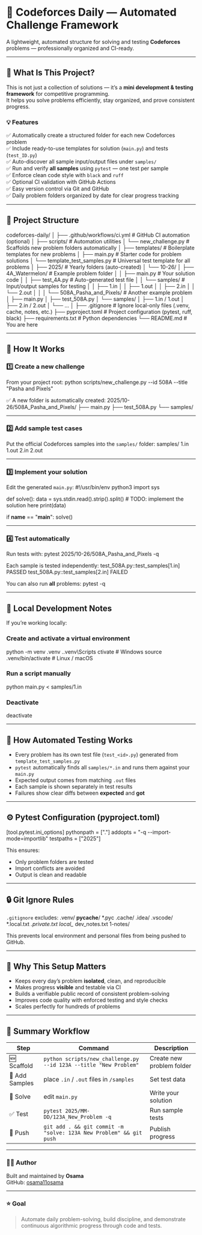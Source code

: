 # 🧠 Codeforces Daily — Automated Challenge Framework

A lightweight, automated structure for solving and testing **Codeforces** problems — professionally organized and CI-ready.

---

## 🚀 What Is This Project?

This is not just a collection of solutions — it’s a **mini development & testing framework** for competitive programming.  
It helps you solve problems efficiently, stay organized, and prove consistent progress.

### 💡 Features

✅ Automatically create a structured folder for each new Codeforces problem  
✅ Include ready-to-use templates for solution (`main.py`) and tests (`test_ID.py`)  
✅ Auto-discover all sample input/output files under `samples/`  
✅ Run and verify **all samples** using `pytest` — one test per sample  
✅ Enforce clean code style with `black` and `ruff`  
✅ Optional CI validation with GitHub Actions  
✅ Easy version control via Git and GitHub  
✅ Daily problem folders organized by date for clear progress tracking  

---

## 🧩 Project Structure

codeforces-daily/
│
├── .github/workflows/ci.yml              # GitHub CI automation (optional)
│
├── scripts/                              # Automation utilities
│   └── new_challenge.py                  # Scaffolds new problem folders automatically
│
├── templates/                            # Boilerplate templates for new problems
│   ├── main.py                           # Starter code for problem solutions
│   └── template_test_samples.py          # Universal test template for all problems
│
├── 2025/                                 # Yearly folders (auto-created)
│   └── 10-26/
│       ├── 4A_Watermelon/                # Example problem folder
│       │   ├── main.py                   # Your solution code
│       │   ├── test_4A.py                # Auto-generated test file
│       │   └── samples/                  # Input/output samples for testing
│       │       ├── 1.in
│       │       ├── 1.out
│       │       ├── 2.in
│       │       └── 2.out
│       │
│       └── 508A_Pasha_and_Pixels/        # Another example problem
│           ├── main.py
│           ├── test_508A.py
│           └── samples/
│               ├── 1.in / 1.out
│               ├── 2.in / 2.out
│               └── ...
│
├── .gitignore                            # Ignore local-only files (.venv, cache, notes, etc.)
├── pyproject.toml                        # Project configuration (pytest, ruff, black)
├── requirements.txt                      # Python dependencies
└── README.md                             # You are here

---

## 🧠 How It Works

### 1️⃣ Create a new challenge

From your project root:
python scripts/new_challenge.py --id 508A --title "Pasha and Pixels"

✅ A new folder is automatically created:
2025/10-26/508A_Pasha_and_Pixels/
  ├── main.py
  ├── test_508A.py
  └── samples/

---

### 2️⃣ Add sample test cases

Put the official Codeforces samples into the `samples/` folder:
samples/
  1.in
  1.out
  2.in
  2.out

---

### 3️⃣ Implement your solution

Edit the generated `main.py`:
#!/usr/bin/env python3
import sys

def solve():
    data = sys.stdin.read().strip().split()
    # TODO: implement the solution here
    print(data)

if __name__ == "__main__":
    solve()

---

### 4️⃣ Test automatically

Run tests with:
pytest 2025/10-26/508A_Pasha_and_Pixels -q

Each sample is tested independently:
test_508A.py::test_samples[1.in] PASSED
test_508A.py::test_samples[2.in] FAILED

You can also run **all** problems:
pytest -q

---

## 🧰 Local Development Notes

If you’re working locally:

### Create and activate a virtual environment
python -m venv .venv
.\.venv\Scripts ctivate   # Windows
source .venv/bin/activate  # Linux / macOS

### Run a script manually
python main.py < samples/1.in

### Deactivate
deactivate

---

## 🧪 How Automated Testing Works

- Every problem has its own test file (`test_<id>.py`) generated from `template_test_samples.py`
- `pytest` automatically finds all `samples/*.in` and runs them against your `main.py`
- Expected output comes from matching `.out` files
- Each sample is shown separately in test results
- Failures show clear diffs between **expected** and **got**

---

## ⚙️ Pytest Configuration (pyproject.toml)

[tool.pytest.ini_options]
pythonpath = ["."]
addopts = "-q --import-mode=importlib"
testpaths = ["2025"]

This ensures:
- Only problem folders are tested
- Import conflicts are avoided
- Output is clean and readable

---

## 🔒 Git Ignore Rules

`.gitignore` excludes:
.venv/
__pycache__/
*.pyc
.cache/
.idea/
.vscode/
*.local.txt
*.private.txt
local_*
dev_notes.txt
1-notes/

This prevents local environment and personal files from being pushed to GitHub.

---

## 🧱 Why This Setup Matters

- Keeps every day’s problem **isolated**, clean, and reproducible  
- Makes progress **visible** and testable via CI  
- Builds a verifiable public record of consistent problem-solving  
- Improves code quality with enforced testing and style checks  
- Scales perfectly for hundreds of problems  

---

## 🏁 Summary Workflow

| Step | Command | Description |
|------|----------|-------------|
| 🆕 Scaffold | `python scripts/new_challenge.py --id 123A --title "New Problem"` | Create new problem folder |
| 🧩 Add Samples | place `.in` / `.out` files in `/samples` | Set test data |
| 🧠 Solve | edit `main.py` | Write your solution |
| ✅ Test | `pytest 2025/MM-DD/123A_New_Problem -q` | Run sample tests |
| 🚀 Push | `git add . && git commit -m "solve: 123A New Problem" && git push` | Publish progress |

---

### 🧑‍💻 Author
Built and maintained by **Osama**  
GitHub: [osama11osama](https://github.com/osama11osama)

---

### ⭐ Goal
> Automate daily problem-solving, build discipline, and demonstrate continuous algorithmic progress through code and tests.
